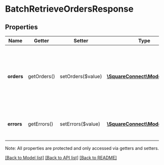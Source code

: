 # BatchRetrieveOrdersResponse

## Properties
Name | Getter | Setter | Type | Description | Notes
------------ | ------------- | ------------- | ------------- | ------------- | -------------
**orders** | getOrders() | setOrders($value) | [**\SquareConnect\Model\Order[]**](Order.md) | The requested orders. This will omit any requested orders that do not exist or are not charged. | [optional] 
**errors** | getErrors() | setErrors($value) | [**\SquareConnect\Model\Error[]**](Error.md) | Any errors that occurred during the request. | [optional] 

Note: All properties are protected and only accessed via getters and setters.

[[Back to Model list]](../../README.md#documentation-for-models) [[Back to API list]](../../README.md#documentation-for-api-endpoints) [[Back to README]](../../README.md)

